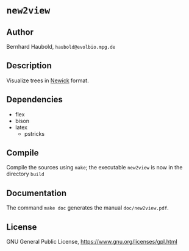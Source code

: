 # `new2view`
## Author
Bernhard Haubold, `haubold@evolbio.mpg.de`
## Description
Visualize trees in [Newick](http://evolution.genetics.washington.edu/phylip/newicktree.html) format.
## Dependencies
* flex
* bison
* latex
  * pstricks
## Compile
Compile the sources using `make`; the executable `new2view` is now in the directory `build`
## Documentation
The command `make doc` generates the manual `doc/new2view.pdf`.
## License
GNU General Public License, https://www.gnu.org/licenses/gpl.html
